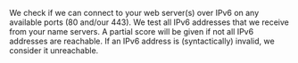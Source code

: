 We check if we can connect to your web server(s) over IPv6 on any available 
ports (80 and/our 443). We test all IPv6 addresses that we receive from your
 name servers. A partial score will be given if not all IPv6 addresses are 
reachable. If an IPv6 address is (syntactically) invalid, we consider it 
unreachable.
